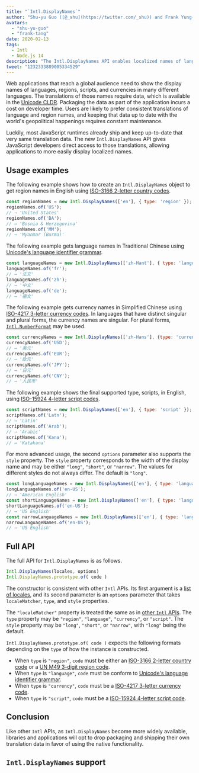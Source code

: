 ```yaml
---
title: "`Intl.DisplayNames`"
author: "Shu-yu Guo ([@_shu](https://twitter.com/_shu)) and Frank Yung-Fong Tang"
avatars: 
  - "shu-yu-guo"
  - "frank-tang"
date: 2020-02-13
tags: 
  - Intl
  - Node.js 14
description: "The Intl.DisplayNames API enables localized names of languages, regions, scripts, and currencies."
tweet: "1232333889005334529"
---
```

Web applications that reach a global audience need to show the display names of languages, regions, scripts, and currencies in many different languages. The translations of those names require data, which is available in the [Unicode CLDR](http://cldr.unicode.org/translation/). Packaging the data as part of the application incurs a cost on developer time. Users are likely to prefer consistent translations of language and region names, and keeping that data up to date with the world's geopolitical happenings requires constant maintenance.

<!--truncate-->
Luckily, most JavaScript runtimes already ship and keep up-to-date that very same translation data. The new `Intl.DisplayNames` API gives JavaScript developers direct access to those translations, allowing applications to more easily display localized names.

## Usage examples

The following example shows how to create an `Intl.DisplayNames` object to get region names in English using [ISO-3166 2-letter country codes](https://www.iso.org/iso-3166-country-codes.html).

```js
const regionNames = new Intl.DisplayNames(['en'], { type: 'region' });
regionNames.of('US');
// → 'United States'
regionNames.of('BA');
// → 'Bosnia & Herzegovina'
regionNames.of('MM');
// → 'Myanmar (Burma)'
```

The following example gets language names in Traditional Chinese using [Unicode's language identifier grammar](http://unicode.org/reports/tr35/#Unicode_language_identifier).

```js
const languageNames = new Intl.DisplayNames(['zh-Hant'], { type: 'language' });
languageNames.of('fr');
// → '法文'
languageNames.of('zh');
// → '中文'
languageNames.of('de');
// → '德文'
```

The following example gets currency names in Simplified Chinese using [ISO-4217 3-letter currency codes](https://www.iso.org/iso-4217-currency-codes.html). In languages that have distinct singular and plural forms, the currency names are singular. For plural forms, [`Intl.NumberFormat`](https://v8.dev/features/intl-numberformat) may be used.

```js
const currencyNames = new Intl.DisplayNames(['zh-Hans'], {type: 'currency'});
currencyNames.of('USD');
// → '美元'
currencyNames.of('EUR');
// → '欧元'
currencyNames.of('JPY');
// → '日元'
currencyNames.of('CNY');
// → '人民币'
```

The following example shows the final supported type, scripts, in English, using [ISO-15924 4-letter script codes](http://unicode.org/iso15924/iso15924-codes.html).

```js
const scriptNames = new Intl.DisplayNames(['en'], { type: 'script' });
scriptNames.of('Latn');
// → 'Latin'
scriptNames.of('Arab');
// → 'Arabic'
scriptNames.of('Kana');
// → 'Katakana'
```

For more advanced usage, the second `options` parameter also supports the `style` property. The `style` property corresponds to the width of the display name and may be either `"long"`, `"short"`, or `"narrow"`. The values for different styles do not always differ. The default is `"long"`.

```js
const longLanguageNames = new Intl.DisplayNames(['en'], { type: 'language' });
longLanguageNames.of('en-US');
// → 'American English'
const shortLanguageNames = new Intl.DisplayNames(['en'], { type: 'language', style: 'short' });
shortLanguageNames.of('en-US');
// → 'US English'
const narrowLanguageNames = new Intl.DisplayNames(['en'], { type: 'language', style: 'narrow' });
narrowLanguageNames.of('en-US');
// → 'US English'
```

## Full API

The full API for `Intl.DisplayNames` is as follows.

```js
Intl.DisplayNames(locales, options)
Intl.DisplayNames.prototype.of( code )
```

The constructor is consistent with other `Intl` APIs. Its first argument is a [list of locales](https://developer.mozilla.org/en-US/docs/Web/JavaScript/Reference/Global_Objects/Intl#Locale_identification_and_negotiation), and its second parameter is an `options` parameter that takes `localeMatcher`, `type`, and `style` properties.

The `"localeMatcher"` property is treated the same as in [other `Intl` APIs](https://developer.mozilla.org/en-US/docs/Web/JavaScript/Reference/Global_Objects/Intl#Locale_identification_and_negotiation). The `type` property may be `"region"`, `"language"`, `"currency"`, or `"script"`. The `style` property may be `"long"`, `"short"`, or `"narrow"`, with `"long"` being the default.

`Intl.DisplayNames.prototype.of( code )` expects the following formats depending on the `type` of how the instance is constructed.

- When `type` is `"region"`, `code` must be either an [ISO-3166 2-letter country code](https://www.iso.org/iso-3166-country-codes.html) or a [UN M49 3-digit region code](https://unstats.un.org/unsd/methodology/m49/).
- When `type` is `"language"`, `code` must be conform to [Unicode's language identifier grammar](https://unicode.org/reports/tr35/#Unicode_language_identifier).
- When `type` is `"currency"`, `code` must be a [ISO-4217 3-letter currency code](https://www.iso.org/iso-4217-currency-codes.html).
- When `type` is `"script"`, `code` must be a [ISO-15924 4-letter script code](https://unicode.org/iso15924/iso15924-codes.html).

## Conclusion

Like other `Intl` APIs, as `Intl.DisplayNames` become more widely available, libraries and applications will opt to drop packaging and shipping their own translation data in favor of using the native functionality.

## `Intl.DisplayNames` support

<feature-support chrome="81 /blog/v8-release-81#intl.displaynames"
                 firefox="86 https://developer.mozilla.org/en-US/docs/Mozilla/Firefox/Releases/86#javascript"
                 safari="14 https://bugs.webkit.org/show_bug.cgi?id=209779"
                 nodejs="14 https://medium.com/@nodejs/node-js-version-14-available-now-8170d384567e"
                 babel="no"></feature-support>
